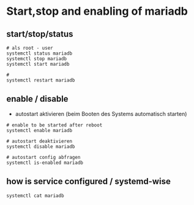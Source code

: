 # Start,stop and enabling of mariadb

## start/stop/status 

```
# als root - user 
systemctl status mariadb
systemctl stop mariadb 
systemctl start mariadb 

# 
systemctl restart mariadb
```

## enable / disable 

  * autostart aktivieren (beim Booten des Systems automatisch starten) 

```
# enable to be started after reboot 
systemctl enable mariadb

# autostart deaktivieren
systemctl disable mariadb

# autostart config abfragen
systemctl is-enabled mariadb  
```

## how is service configured / systemd-wise 

```
systemctl cat mariadb 

```
